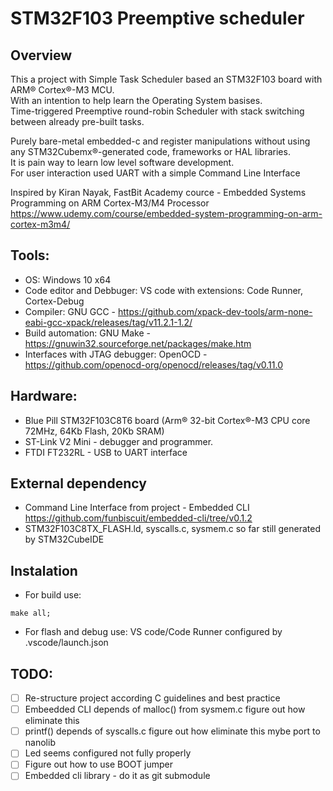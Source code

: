 # STM32F103 Preemptive scheduler

## Overview
This a project with Simple Task Scheduler based an STM32F103 board with ARM® Cortex®-M3 MCU. \
With an intention to help learn the Operating System basises. \
Time-triggered Preemptive round-robin Scheduler with stack switching between already pre-built tasks.

Purely bare-metal embedded-c and register manipulations without using any STM32Cubemx®-generated code, frameworks or HAL libraries. \
It is pain way to learn low level software development. \
For user interaction used UART with a simple Command Line Interface 

Inspired by Kiran Nayak, FastBit Academy cource - Embedded Systems Programming on ARM Cortex-M3/M4 Processor \
https://www.udemy.com/course/embedded-system-programming-on-arm-cortex-m3m4/

## Tools:
* OS: Windows 10 x64 
* Code editor and Debbuger: VS code with extensions: Code Runner, Cortex-Debug
* Compiler: GNU GCC  - https://github.com/xpack-dev-tools/arm-none-eabi-gcc-xpack/releases/tag/v11.2.1-1.2/
* Build automation: GNU Make - https://gnuwin32.sourceforge.net/packages/make.htm
* Interfaces with JTAG debugger: OpenOCD - https://github.com/openocd-org/openocd/releases/tag/v0.11.0

## Hardware:
* Blue Pill STM32F103C8T6 board (Arm® 32-bit Cortex®-M3 CPU core 72MHz, 64Kb Flash, 20Kb SRAM)
* ST-Link V2 Mini - debugger and programmer.
* FTDI FT232RL - USB to UART interface 

## External dependency
* Command Line Interface from project - Embedded CLI https://github.com/funbiscuit/embedded-cli/tree/v0.1.2
* STM32F103C8TX_FLASH.ld, syscalls.c, sysmem.c so far still generated by STM32CubeIDE

## Instalation
* For build use:
```
make all;
```
* For flash and debug use: VS code/Code Runner configured by .vscode/launch.json

## TODO:
- [ ] Re-structure project according C guidelines and best practice
- [ ] Embeedded CLI depends of malloc() from sysmem.c figure out how eliminate this
- [ ] printf() depends of syscalls.c figure out how eliminate this mybe port to nanolib
- [ ] Led seems configured not fully properly
- [ ] Figure out how to use BOOT jumper
- [ ] Embedded cli library - do it as git submodule